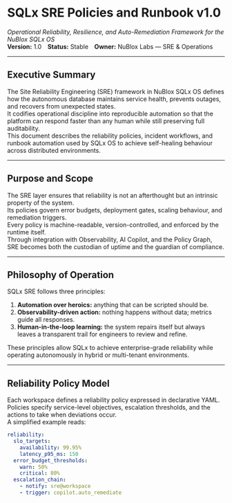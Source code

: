 # SQLx SRE Policies and Runbook v1.0  
*Operational Reliability, Resilience, and Auto-Remediation Framework for the NuBlox SQLx OS*  
**Version:** 1.0 **Status:** Stable **Owner:** NuBlox Labs — SRE & Operations  

---

## Executive Summary  
The Site Reliability Engineering (SRE) framework in NuBlox SQLx OS defines how the autonomous database maintains service health, prevents outages, and recovers from unexpected states.  
It codifies operational discipline into reproducible automation so that the platform can respond faster than any human while still preserving full auditability.  
This document describes the reliability policies, incident workflows, and runbook automation used by SQLx OS to achieve self-healing behaviour across distributed environments.

---

## Purpose and Scope  
The SRE layer ensures that reliability is not an afterthought but an intrinsic property of the system.  
Its policies govern error budgets, deployment gates, scaling behaviour, and remediation triggers.  
Every policy is machine-readable, version-controlled, and enforced by the runtime itself.  
Through integration with Observability, AI Copilot, and the Policy Graph, SRE becomes both the custodian of uptime and the guardian of compliance.

---

## Philosophy of Operation  
SQLx SRE follows three principles:

1. **Automation over heroics:** anything that can be scripted should be.  
2. **Observability-driven action:** nothing happens without data; metrics guide all responses.  
3. **Human-in-the-loop learning:** the system repairs itself but always leaves a transparent trail for engineers to review and refine.

These principles allow SQLx to achieve enterprise-grade reliability while operating autonomously in hybrid or multi-tenant environments.

---

## Reliability Policy Model  
Each workspace defines a reliability policy expressed in declarative YAML.  
Policies specify service-level objectives, escalation thresholds, and the actions to take when deviations occur.  
A simplified example reads:

```yaml
reliability:
  slo_targets:
    availability: 99.95%
    latency_p95_ms: 150
  error_budget_thresholds:
    warn: 50%
    critical: 80%
  escalation_chain:
    - notify: sre@workspace
    - trigger: copilot.auto_remediate
